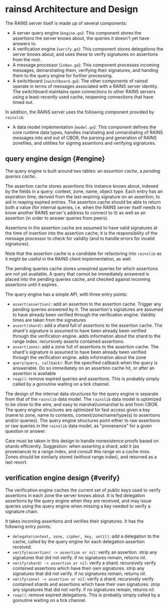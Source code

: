
# rainsd Architecture and Design

The RAINS server itself is made up of several components:

- A server query engine (`engine.go`): This component stores the assertions
  the server knows about, the queries it doesn't yet have answers to.
- A verification engine (`verify.go`): This component stores delegations the
  server knows about, and uses these to verify signatures on assertions from
  the root.
- A message processor (`inbox.go`): This component processes incoming
  messages, demarshaling them, verifying their signatures, and handing them to
  the query engine for further processing.
- A switchboard (`switchboard.go`): The other components of rainsd operate in
  terms of messages associated with a RAINS server identity. The switchboard
  maintains open connections to other RAINS servers using a least-recently used
  cache, reopening connections that have timed out.

In addition, the RAINS server uses the following component provided by `rainslib`:

- A data model implementation (`model.go`): This component defines the core runtime data types,
  handles marshaling and unmarshaling of RAINS messages into and out of CBOR, the parsing and
  generation of RAINS zonefiles, and utilities for signing assertions and verifying signatures.

## query engine design {#engine}

The query engine is built around two tables: an *assertion cache*, a
*pending queries cache*..

The assertion cache stores assertions this instance knows about, indexed by
the fields in a query: context, zone, name, object type. Each entry has an
expiration time, derived from the last-expiring signature on an assertion, to
aid in reaping expired entries. The assertion cache should be able to return
both a value (for internal queries, i.e. when the RAINS server itself needs to
know another RAINS server's address to connect to it) as well as an assertion
(in order to answer queries from peers).

Assertions in the assertion cache are assumed to have valid signatures at the
time of insertion into the assertion cache; it is the responsibility of the
message processor to check for validity (and to handle errors for invalid
signatures).

Note that the assertion cache is a candidate for refactoring into `rainslib`
as it might be useful in the RAINS client implementation, as well.

The pending queries cache stores unexpired queries for which assertions are
not yet available. A query that cannot be immediately answered is placed into
the pending queries cache, and checked against incoming assertions until it
expires.

The query engine has a simple API, with three entry points:

- `assert(assertion)`: add an assertion to the assertion cache. Trigger any
   pending queries answered by it. The assertion's signatures are assumed to have
   already been verified through the verification engine. Validity times are
   taken from the signatures
- `assert(shard)`: add a shard full of assertions to the assertion cache. The
   shard's signature is assumed to have been already been verified through the
   verification engine. adds information about the shard to the range index. recursively asserts contained assertions.
- `assert(zone)`: add a zone full of assertions to the assertion cache. The
   shard's signature is assumed to have been already been verified through the
   verification engine. adds information about the zone 
- `query(query, callback)`: Run the specified callback when the query is
   answerable. Do so immediately on an assertion cache hit, or after an assertion
   is available
- `reap()`: remove expired queries and assertions. This is
   probably simply called by a goroutine waiting on a tick channel.

The design of the internal data structures for the query engine is separate
from that of the `rainslib` data model. The `rainslib` data model is optimized
to be close to the wire, and easy to marshal/unmarshal to and from CBOR. The
query engine structures are optimized for fast access given a key (name to
zone, name to contexts, context/zone/name/type(s) to assertions and/or
queries). The query engine structures point either to raw assertions or raw
queries in the `rainslib` data model, as "provenance" for a given question or answer. 

Care must be taken in this design to handle nonexistence proofs based on
shards efficiently. Suggestion: when asserting a shard, add it (as provenance)
to a range index, and consult this range on a cache miss. Zones should be
similarly stored (without range index), and returned as a last resort.

## verification engine design {#verify}

The verification engine caches the current set of public keys used to verify
assertions in each zone the server knows about. It is fed delegation
assertions by the query engine when they are received, and may issue queries
using the query engine when missing a key needed to verify a signature chain.

It takes incoming assertions and verifies their signatures. It has the following entry points:

- `delegate(context, zone, cipher, key, until)`: add a delegation to the cache, called by the query engine for each delegation assertion received.
- `verify(assertion) -> assertion or nil`: verify an assertion. strip any signatures that did not verify. if no signatures remain, returns nil.
- `verify(shard) -> assertion or nil`: verify a shard. recursively verify contained assertions which have their own signatures. strip any signatures that did not verify. if no signatures remain, returns nil.
- `verify(zone) -> assertion or nil`: verify a shard. recursively verify contained shards and assertions which have their own signatures. strip any signatures that did not verify. if no signatures remain, returns nil.
- `reap()`: remove expired delegations. This is probably simply called by a goroutine waiting on a tick channel.
